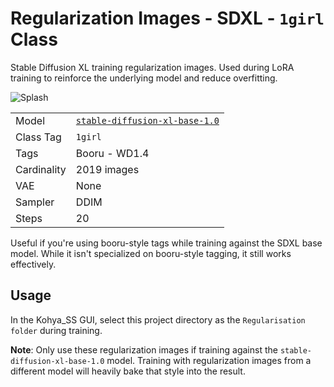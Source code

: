 # Regularization Images - SDXL - `1girl` Class

Stable Diffusion XL training regularization images. Used during LoRA training to reinforce the underlying model and
reduce overfitting.

![Splash](1girl/f3e-1.0-7ae10902.png)

|             |                                                                                                   |
|-------------|---------------------------------------------------------------------------------------------------|
| Model       | [`stable-diffusion-xl-base-1.0`](https://huggingface.co/stabilityai/stable-diffusion-xl-base-1.0) |
| Class Tag   | `1girl`                                                                                           |
| Tags        | Booru - WD1.4                                                                                     |
| Cardinality | 2019 images                                                                                       |
| VAE         | None                                                                                              |
| Sampler     | DDIM                                                                                              |
| Steps       | 20                                                                                                |

Useful if you're using booru-style tags while training against the SDXL base model. While it isn't specialized
on booru-style tagging, it still works effectively.

## Usage

In the Kohya_SS GUI, select this project directory as the `Regularisation folder` during training.

**Note**: Only use these regularization images if training against the `stable-diffusion-xl-base-1.0` model. Training
with regularization images from a different model will heavily bake that style into the result.
